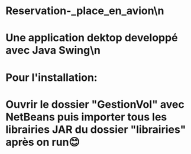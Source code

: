 # Reservation-_place_en_avion\n
# Une application dektop developpé avec Java Swing\n
# Pour l'installation:
# Ouvrir le dossier "GestionVol" avec NetBeans puis importer tous les librairies JAR du dossier "librairies" après on run😊
